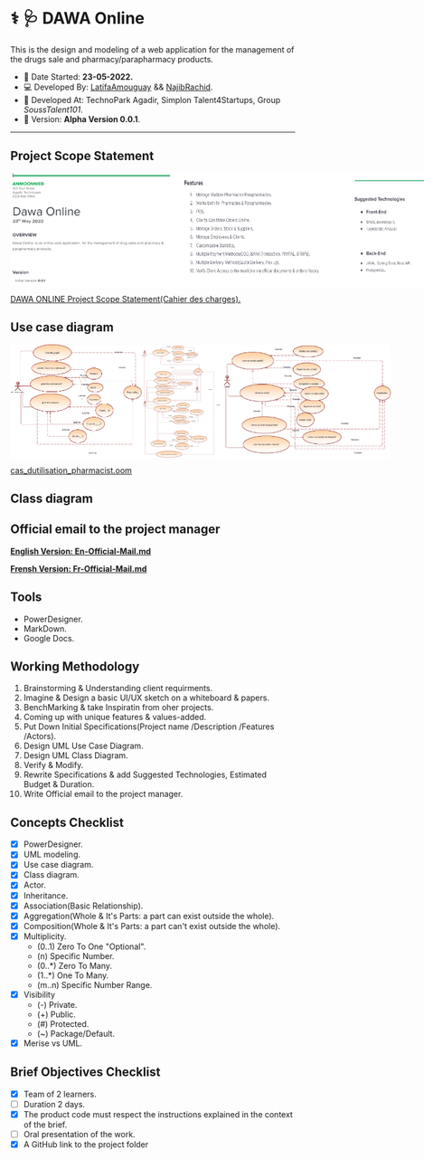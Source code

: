 # ⚕ :stethoscope:	DAWA Online
This is the design and modeling of a web application for the management of the drugs sale and pharmacy/parapharmacy products.

 - :date: Date Started: **23-05-2022.** 
 - :computer: Developed By: [LatifaAmouguay](https://github.com/LATIFADEV) && [NajibRachid](https://github.com/n4j1Br4ch1D).
 - :office: Developed At: TechnoPark Agadir, Simplon Talent4Startups, Group *SoussTalent101*.
 - :pushpin: Version: **Alpha Version 0.0.1**.

---

## Project Scope Statement

<div style="display:flex">
<img src="/brief3-uml/1.PNG" height="200" width="300"/>
<img src="/brief3-uml/2.PNG" height="200" width="300"/>
<img src="/brief3-uml/3.PNG" height="200" width="300"/>
</div>

[DAWA ONLINE Project Scope Statement(Cahier des charges).](https://docs.google.com/document/d/178EekYXop8qBlup-9tgHHsHsoBnMRFVh21kGySCk4hU/edit?usp=sharing)

## Use case diagram

<div style="display:flex">
<img src="/brief3-uml/admin.png" height="200" width="300"/>
<img src="/brief3-uml/manager%26pharmacist.png" height="200" width="300"/>
<img src="/brief3-uml/client.png" height="200" width="300"/>
</div>

[cas_dutilisation_pharmacist.oom](/brief3-uml/cas_dutilisation_pharmacist.oom)

## Class diagram


## Official email to the project manager  

[**English Version: En-Official-Mail.md**](/brief3-uml/En-Official-Mail.md) 

[**Frensh Version: Fr-Official-Mail.md**](/brief3-uml/Fr-Official-Mail.md) 

## Tools

- PowerDesigner.
- MarkDown.
- Google Docs.

## Working Methodology
  
1. Brainstorming & Understanding client requirments.
2. Imagine & Design a basic UI/UX sketch on a whiteboard & papers.
3. BenchMarking & take Inspiratin from oher projects.
4. Coming up with unique features & values-added.
5. Put Down Initial Specifications(Project name /Description /Features /Actors).
6. Design UML Use Case Diagram.
7. Design UML Class Diagram.
8. Verify & Modify.
9. Rewrite Specifications & add Suggested Technologies, Estimated Budget & Duration.
10. Write Official email to the project manager.
  
## Concepts Checklist

- [X] PowerDesigner.
- [X] UML modeling.
- [X] Use case diagram.
- [X] Class diagram.
- [X] Actor.
- [X] Inheritance. 
- [X] Association(Basic Relationship).
- [X] Aggregation(Whole & It's Parts: a part can exist outside the whole).
- [X] Composition(Whole & It's Parts: a part can't exist outside the whole).
- [X] Multiplicity.
     - (0..1) Zero To One "Optional".
     - (n) Specific Number.
     - (0..*) Zero To Many.
     - (1..*) One To Many.
     - (m..n) Specific Number Range.
- [X] Visibility
     - (-) Private.
     - (+) Public.
     - (#) Protected.
     - (~) Package/Default.
- [X] Merise vs UML.

## Brief Objectives Checklist

- [X] Team of 2 learners.
- [ ] Duration 2 days.
- [X] The product code must respect the instructions explained in the context of the brief.
- [ ] Oral presentation of the work.
- [X] A GitHub link to the project folder
